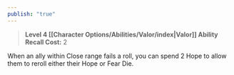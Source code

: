 ```yaml
---
publish: "true"
---
```

> **Level 4 [[Character Options/Abilities/Valor/index|Valor]] Ability**
> **Recall Cost:** 2

When an ally within Close range fails a roll, you can spend 2 Hope to allow them to reroll either their Hope or Fear Die.

